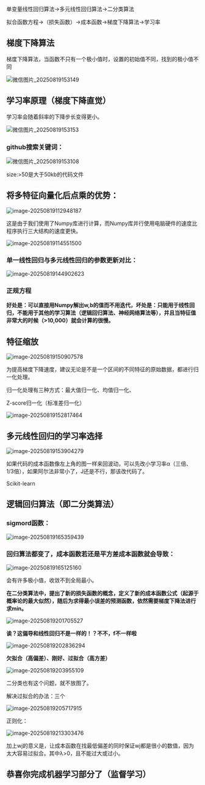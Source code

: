 单变量线性回归算法→多元线性回归算法→二分类算法

拟合函数方程→（损失函数）→成本函数→梯度下降算法→学习率



## 梯度下降算法

梯度下降算法，当函数不只有一个极小值时，设置的初始值不同，找到的极小值不同

![微信图片_20250819153149](C:\Users\User\Desktop\自学AI笔记\微信图片_20250819153149.png)

## 学习率原理（梯度下降直觉）

学习率会随着斜率的下降步长变得更小。

![微信图片_20250819153153](C:\Users\User\Desktop\自学AI笔记\微信图片_20250819153153.png)

### github搜索关键词：

![微信图片_20250819153108](C:\Users\User\Desktop\自学AI笔记\微信图片_20250819153108.png)

size:>50是大于50kb的代码文件

## 将多特征向量化后点乘的优势：

![image-20250819112948187](C:\Users\User\AppData\Roaming\Typora\typora-user-images\image-20250819112948187.png)

这是由于我们使用了Numpy库进行计算，而Numpy库并行使用电脑硬件的速度比程序执行三大结构的速度更快。

![image-20250819114551500](C:\Users\User\AppData\Roaming\Typora\typora-user-images\image-20250819114551500.png)

### 单一线性回归与多元线性回归的参数更新对比：

![image-20250819144902623](C:\Users\User\AppData\Roaming\Typora\typora-user-images\image-20250819144902623.png)

### **正规方程**

**好处是：可以直接用Numpy解出w,b的值而不用迭代，坏处是：只能用于线性回归，不能用于其他的学习算法（逻辑回归算法、神经网络算法等），并且当特征值非常大的时候（>10,000）就会计算的很慢。**

## 特征缩放

![image-20250819150907578](C:\Users\User\AppData\Roaming\Typora\typora-user-images\image-20250819150907578.png)

为提高梯度下降速度，建议无论是不是一个区间的不同特征的原始数据，都进行归一化处理。

归一化处理有三种方式：最大值归一化、均值归一化、

Z-score归一化（标准差归一化）

![image-20250819152817464](C:\Users\User\AppData\Roaming\Typora\typora-user-images\image-20250819152817464.png)

## 多元线性回归的学习率选择

![image-20250819153904279](C:\Users\User\AppData\Roaming\Typora\typora-user-images\image-20250819153904279.png)

如果代码的成本函数像左上角的图一样来回波动，可以先改小学习率α（三倍、1/3倍），如果阿尔法非常小了，J还是不行，那该改代码了。



Scikit-learn

## 逻辑回归算法（即二分类算法）

### sigmord函数：

![image-20250819165359439](C:\Users\User\AppData\Roaming\Typora\typora-user-images\image-20250819165359439.png)

### 回归算法都变了，成本函数若还是平方差成本函数就会导致：

![image-20250819165125160](C:\Users\User\AppData\Roaming\Typora\typora-user-images\image-20250819165125160.png)

会有许多极小值，收敛不到全局最小。

**在二分类算法中，提出了新的损失函数的概念，定义了新的成本函数公式（起源于概率论的最大似然），随后为求得最小误差的预测函数，依然需要梯度下降法进行求min。**

![image-20250819201705527](C:\Users\User\AppData\Roaming\Typora\typora-user-images\image-20250819201705527.png)

**诶？这偏导和线性回归不是一样的！？不不，f不一样啦**

![image-20250819202836294](C:\Users\User\AppData\Roaming\Typora\typora-user-images\image-20250819202836294.png)

**欠拟合（高偏差）、刚好、过拟合（高方差）**

![image-20250819203955109](C:\Users\User\AppData\Roaming\Typora\typora-user-images\image-20250819203955109.png)

二分类也有这个问题，就不放图了。

解决过拟合的办法：三个

![image-20250819205717915](C:\Users\User\AppData\Roaming\Typora\typora-user-images\image-20250819205717915.png)

正则化：

![image-20250819213303476](C:\Users\User\AppData\Roaming\Typora\typora-user-images\image-20250819213303476.png)

加上wj的意义是，让成本函数在找最低偏差的同时保证wj都是很小的数值，因为太大容易过拟合。其中λ>0，且不能过大或过小。

## 恭喜你完成机器学习部分了（监督学习）

